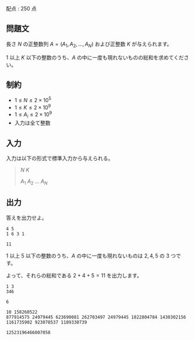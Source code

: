 配点 : $250$ 点

## 問題文

長さ $N$ の正整数列 $A=(A_1,A_2,\dots,A_N)$ および正整数 $K$ が与えられます。

$1$ 以上 $K$ 以下の整数のうち、$A$ の中に一度も現れないものの総和を求めてください。

## 制約

- $1\leq N \leq 2\times 10^5$
- $1\leq K \leq 2\times 10^9$
- $1\leq A_i \leq 2\times 10^9$
- 入力は全て整数

## 入力

入力は以下の形式で標準入力から与えられる。

> $N$ $K$
> 
> $A_1$ $A_2$ $\dots$ $A_N$

## 出力

答えを出力せよ。

```input1
4 5
1 6 3 1
```

```output1
11
```

$1$ 以上 $5$ 以下の整数のうち、$A$ の中に一度も現れないものは $2,4,5$ の $3$ つです。

よって、それらの総和である $2+4+5=11$ を出力します。

```input2
1 3
346
```

```output2
6
```

```input3
10 158260522
877914575 24979445 623690081 262703497 24979445 1822804784 1430302156 1161735902 923078537 1189330739
```

```output3
12523196466007058
```